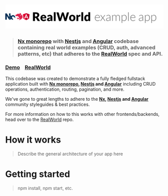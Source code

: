 # ![RealWorld Example App](logo.png)

> ### [Nx monorepo](https://nx.dev) with [Nestjs](https://nestjs.com) and [Angular](https://angular.io) codebase containing real world examples (CRUD, auth, advanced patterns, etc) that adheres to the [RealWorld](https://github.com/gothinkster/realworld) spec and API.


### [Demo](https://github.com/gothinkster/realworld)&nbsp;&nbsp;&nbsp;&nbsp;[RealWorld](https://github.com/gothinkster/realworld)


This codebase was created to demonstrate a fully fledged fullstack application built with **[Nx monorepo](https://nx.dev), [Nestjs](https://nestjs.com) and [Angular](https://angular.io)** including CRUD operations, authentication, routing, pagination, and more.

We've gone to great lengths to adhere to the **[Nx](https://nx.dev), [Nestjs](https://nestjs.com) and [Angular](https://angular.io)** community styleguides & best practices.

For more information on how to this works with other frontends/backends, head over to the [RealWorld](https://github.com/gothinkster/realworld) repo.


# How it works

> Describe the general architecture of your app here

# Getting started

> npm install, npm start, etc.

